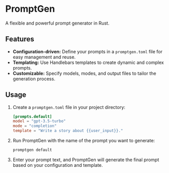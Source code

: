 # PromptGen

A flexible and powerful prompt generator in Rust.

## Features

- **Configuration-driven:** Define your prompts in a `promptgen.toml` file for easy management and reuse.
- **Templating:** Use Handlebars templates to create dynamic and complex prompts.
- **Customizable:** Specify models, modes, and output files to tailor the generation process.

## Usage

1.  Create a `promptgen.toml` file in your project directory:

    ```toml
    [prompts.default]
    model = "gpt-3.5-turbo"
    mode = "completion"
    template = "Write a story about {{user_input}}."
    ```

2.  Run PromptGen with the name of the prompt you want to generate:

    ```bash
    promptgen default
    ```

3.  Enter your prompt text, and PromptGen will generate the final prompt based on your configuration and template.
